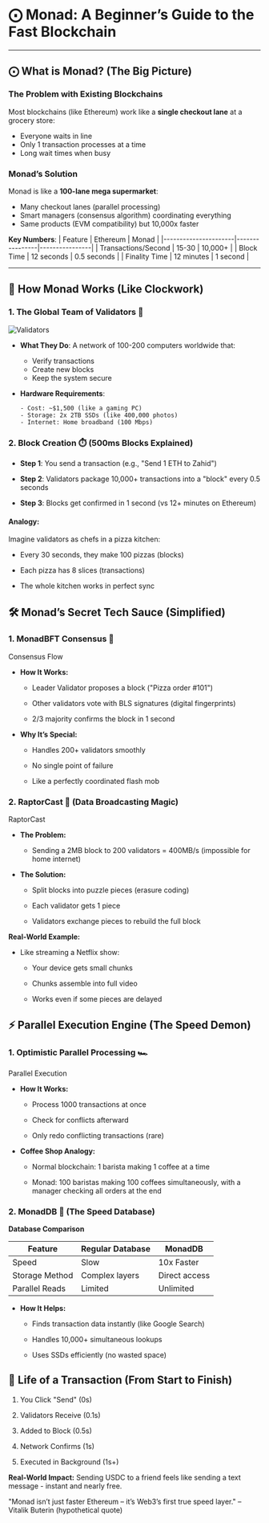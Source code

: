 # ⨀ Monad: A Beginner’s Guide to the Fast Blockchain



---

## ⨀ **What is Monad?** (The Big Picture)

### **The Problem with Existing Blockchains**
Most blockchains (like Ethereum) work like a **single checkout lane** at a grocery store:
  - Everyone waits in line
  - Only 1 transaction processes at a time
  - Long wait times when busy

### **Monad’s Solution**
Monad is like a **100-lane mega supermarket**:
- Many checkout lanes (parallel processing)
- Smart managers (consensus algorithm) coordinating everything
- Same products (EVM compatibility) but 10,000x faster

**Key Numbers**:
| Feature              | Ethereum       | Monad          |
|----------------------|----------------|----------------|
| Transactions/Second  | 15-30          | 10,000+        |
| Block Time           | 12 seconds     | 0.5 seconds    |
| Finality Time        | 12 minutes     | 1 second       |

---

## 🔧 **How Monad Works** (Like Clockwork)

### 1. **The Global Team of Validators** 👥
![Validators](https://example.com/validators.png)

- **What They Do**: A network of 100-200 computers worldwide that:
  - Verify transactions
  - Create new blocks
  - Keep the system secure

- **Hardware Requirements**:
  ```plaintext
  - Cost: ~$1,500 (like a gaming PC)
  - Storage: 2x 2TB SSDs (like 400,000 photos)
  - Internet: Home broadband (100 Mbps)
### 2. Block Creation ⏱️ (500ms Blocks Explained)

- **Step 1**: You send a transaction (e.g., "Send 1 ETH to Zahid")

- **Step 2**: Validators package 10,000+ transactions into a "block" every 0.5 seconds

- **Step 3**: Blocks get confirmed in 1 second (vs 12+ minutes on Ethereum)

#### **Analogy:**
Imagine validators as chefs in a pizza kitchen:

- Every 30 seconds, they make 100 pizzas (blocks)

- Each pizza has 8 slices (transactions)

- The whole kitchen works in perfect sync

## 🛠️ Monad’s Secret Tech Sauce (Simplified)
### 1. MonadBFT Consensus 🤝
Consensus Flow

- **How It Works:**

  - Leader Validator proposes a block ("Pizza order #101")

  - Other validators vote with BLS signatures (digital fingerprints)

  - 2/3 majority confirms the block in 1 second

- **Why It’s Special:**

  - Handles 200+ validators smoothly

  - No single point of failure

  - Like a perfectly coordinated flash mob

### 2. RaptorCast 📡 (Data Broadcasting Magic)
RaptorCast

- **The Problem:**

  - Sending a 2MB block to 200 validators = 400MB/s (impossible for home internet)

- **The Solution:**

   - Split blocks into puzzle pieces (erasure coding)

   - Each validator gets 1 piece

   - Validators exchange pieces to rebuild the full block

**Real-World Example:**

- Like streaming a Netflix show:

  - Your device gets small chunks

  - Chunks assemble into full video

  - Works even if some pieces are delayed

## ⚡ Parallel Execution Engine (The Speed Demon)
### 1. Optimistic Parallel Processing 🏎️
Parallel Execution

- **How It Works:**

  - Process 1000 transactions at once

  - Check for conflicts afterward

  - Only redo conflicting transactions (rare)

- **Coffee Shop Analogy:**

  - Normal blockchain: 1 barista making 1 coffee at a time

  - Monad: 100 baristas making 100 coffees simultaneously, with a manager checking all orders at the end

### 2. MonadDB 💾 (The Speed Database)
**Database Comparison**

| Feature          | Regular Database | MonadDB       |
|------------------|------------------|---------------|
| Speed            | Slow             | 10x Faster    |
| Storage Method   | Complex layers   | Direct access |
| Parallel Reads   | Limited          | Unlimited     |

- **How It Helps:**

  - Finds transaction data instantly (like Google Search)

  - Handles 10,000+ simultaneous lookups

  - Uses SSDs efficiently (no wasted space)
 
## 🔄 Life of a Transaction (From Start to Finish)
1. You Click "Send" (0s)

2. Validators Receive (0.1s)

3. Added to Block (0.5s)

4. Network Confirms (1s)

5. Executed in Background (1s+)

**Real-World Impact:**
Sending USDC to a friend feels like sending a text message - instant and nearly free.

"Monad isn’t just faster Ethereum – it’s Web3’s first true speed layer."
– Vitalik Buterin (hypothetical quote)
